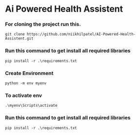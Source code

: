 # Ai Powered Health Assistent


### For cloning the project run this.
````
git clone https://github.com/niikhilpatel/AI-Powered-Health-Assistent.git

````

### Run  this command to get install all required libraries
````
pip install -r .\requirements.txt
````

### Create Environment

````
python -m env myenv
````

### To activate env

````
.\myenv\Scripts\activate
````

### Run  this command to get install all required libraries
````
pip install -r .\requirements.txt
````
